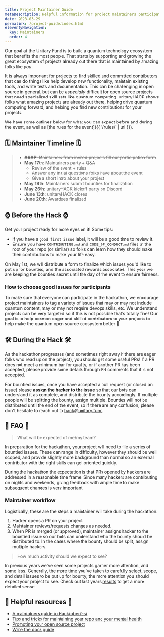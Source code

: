 ```yaml
---
title: Project Maintainer Guide
metaDescription: Helpful information for project maintainers participating in unitaryHACK
date: 2023-03-29
permalink: /project-guide/index.html
eleventyNavigation:
  key: Maintainers
  order: 4
---
```


Our goal at the Unitary Fund is to build a quantum technology ecosystem that benefits the most people. That starts by supporting and growing the great ecosystem of projects already out there that is maintained by amazing folks like _you_.

It is always important for projects to find skilled and committed contributors that can do things like help develop new functionality, maintain existing tools, and write tests and documentation. This can be challenging in open source in general, but can be _especially_ difficult for open source projects that need specialized skill sets like quantum computing. unitaryHACK shows folks what amazing projects are already out there, helping drive quantum computing forward, and helping you find new contributions for your projects.

We have some outlines below for what you can expect before and during the event, as well as [the rules for the event]({{ '/rules/' | url }}).

## 🗓️ Maintainer Timeline 🗓️

> - ~~**ASAP**: Maintainers from invited projects fill our participation form~~
> - ~~**May 17th**: Maintainers party + Q&A~~
>   - Review of the event + rules
>   - Answer any initial questions folks have about the event
>   - Give a short intro about your project
> - **May 19th**: Maintainers submit bounties for finalization
> - **May 26th**: unitaryHACK kickoff party on Discord
> - **June 13th**: unitaryHACK closes
> - **June 20th**: Awardees finalized

## ⌚ Before the Hack ⌚

Get your project ready for more eyes on it! Some tips:

- If you have a `good first issue` label, it will be a good time to review it.
- Ensure you have `CONTRIBUTING.md` and `CODE_OF_CONDUCT.md` files at the root of your repo (or similar) so folks can learn how they should make their contributions to make your life easy.

On May 1st, we will distribute a form to finalize which issues you'd like to put up for bounties, and the associated rewards associated. This year we are keeping the bounties secret until the day of the event to ensure fairness.

### How to choose good issues for participants

To make sure that everyone can participate in the hackathon, we encourage project maintainers to tag a variety of issues that may or may not include quantum content, may or may not require devops skills, etc. We understand projects can be very targeted so if this is not possible that's totally fine! Our goal is to help connect eager and skilled contributors to your projects to help make the quantum open source ecosystem better 💖

## 🛠️ During the Hack 🛠️

As the hackathon progresses (and sometimes right away if there are eager folks who read up on the project), you should get some useful PRs! If a PR does not meet a minimum bar for quality, or if another PR has been accepted, please provide some details through PR comments that it is not accepted.

For bountied issues, once you have accepted a pull request (or closed an issue) please **assign the hacker to the issue** so that our bots can understand it as complete, and distribute the bounty accordingly. If multiple people will be splitting the bounty, assign multiple. Bounties will not be distributed until the end of the event, so if there are any confusion, please don't hesitate to reach out to [hack@unitary.fund](mailto:hack@unitary.fund).

## 🙋 FAQ 🤔

> What will be expected of me/my team?

In preparation for the hackathon, your project will need to file a series of bountied issues. These can range in difficulty, however they should be well scoped, and provide slightly more background than normal so an external contributor with the right skills can get oriented quickly.

During the hackathon the expectation is that PRs opened by hackers are addressed in a reasonable time frame. Since many hackers are contributing on nights and weekends, giving feedback with ample time to make subsequent changes is very important.

### Maintainer workflow

Logistically, these are the steps a maintainer will take during the hackathon.

1. Hacker opens a PR on your project.
2. Maintainer reviews/requests changes as needed.
3. When PR is merged (or approved), maintainer assigns hacker to the bountied issue so our bots can understand who the bounty should be distributed to. In the cases where the bounty should be split, assign multiple hackers.

> How much activity should we expect to see?

In previous years we've seen some projects garner more attention, and some less. Generally, the more time you've taken to carefully select, scope, and detail issues to be put up for bounty, the more attention you should expect your project to see. Check out last years [results](https://2022.unitaryhack.dev/results/) to get a more detailed sense.

## 🤝 Helpful resources 🤝

- [A maintainers guide to Hacktoberfest](https://medium.com/gitcoin/a-maintainers-guide-to-hacktoberfest-21405c8ff09f)
- [Tips and tricks for maintaining your repo and your mental health](https://www.twilio.com/blog/how-to-hacktoberfest-tips-and-tricks-for-maintaining-your-repo-and-your-mental-health)
- [Promoting your open source project](https://github.com/zenika-open-source/promote-open-source-project/blob/master/README.md)
- [Write the docs guide](https://www.writethedocs.org/guide/)
